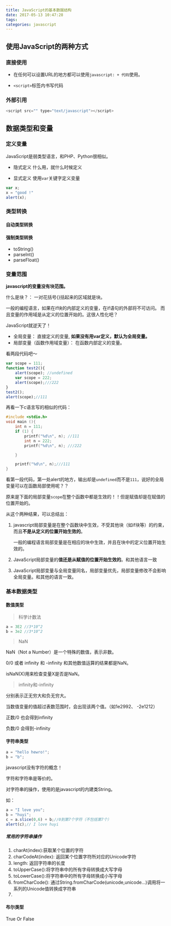 ```yaml
---
title: JavaScript的基本数据结构
date: 2017-05-13 10:47:28
tags: 
categories: javascript
---
```


## 使用JavaScript的两种方式

### 直接使用
* 在任何可以设置URL的地方都可以使用`javascript: + 代码`使用。

* `<script>`标签内书写代码

### 外部引用

```javascript
<script src="" type="text/javascript"></script>
```

## 数据类型和变量

### 定义变量
JavaScript是弱类型语言，和PHP、Python很相似。
* 隐式定义
  什么用，就什么时候定义

* 显式定义
  使用`var`关键字定义变量
```javascript
var x;
x = "good !"
alert(x);
```

### 类型转换
#### 自动类型转换

#### 强制类型转换
* toString()
* parseInt()
* parseFloat()

### 变量范围
**javascript的变量没有块范围。**

什么是块？：
一对花括号{}括起来的区域就是块。

一般的编程语言，如果在if块的内部定义的变量，在if语句的外部将不可访问。
而且变量的作用域是从定义的位置开始的。这很人性化吧？

JavaScript就逆天了！

* 全局变量： 直接定义的变量, **如果没有用var定义，默认为全局变量。**
* 局部变量（函数作用域变量）： 在函数内部定义的变量。

看两段代码吧～

```javascript
var scope = 111;
function test2(){
    alert(scope); //undefined
    var scope = 222;
    alert(scope);///222
}
test2();
alert(scope);//111
```

再看一下c语言写的相似的代码：

```c
#include <stdio.h>
void main (){
	int n = 111;
    if (1) {
        printf("%d\n", n); //111
        int n = 222;
        printf("%d\n", n); ///222

    }

    printf("%d\n", n);///111
}
```

看第一段代码，第一处alert的地方，输出却是`undefined`而不是`111`，说好的全局变量可以在函数局部使用呢？？

原来是下面的局部变量`scope`在整个函数中都是生效的！！但是赋值却是在赋值的位置开始的。

从这个两种结果，可以总结出：

1. javascript局部变量是在整个函数块中生效，不受其他块（如if块等）的约束，而且**不是从定义的位置开始生效的**。

   一般的编程语言局部变量是在相应的块中生效，并且在块中的定义位置开始生效的。

2. JavaScript局部变量的**值还是从赋值的位置开始生效的**。和其他语言一致

3. JavaScript局部变量与全局变量同名，局部变量优先，局部变量修改不会影响全局变量。和其他的语言一致。

### 基本数据类型

#### 数值类型

> 科学计数法

```javascript
a = 3E2 //3*10^2
b = 3e2 //3*10^2
```

> NaN

NaN（Not a Number）是一个特殊的数值，表示非数。

0/0 或者 infinity 和 -infinity 和其他数值运算的结果都是NaN。

isNaN(X)用来检查变量X是否是NaN。

> infinity和-infinity

分别表示正无穷大和负无穷大。

当数值变量的值超过表数范围时，会出现该两个值。（如1e2992、 -2e1212）

正数/0 也会得到infinity

负数/0 会得到-infinity

#### 字符串类型

```javascript
a = "hello hewro!";
b = "b";
```

javascript没有字符的概念！

字符和字符串是等价的。

对字符串的操作，使用的是javascript的内建类String。

如：

```JavaScript
a = "I love you";
b = "huyi";
c = a.slice(0,6) + b;//0到第7个字符（不包括第7个）
alert(c);// I love huyi
```

##### 常用的字符串操作

1. charAt(index):获取某个位置的字符
2. charCodeAt(index): 返回某个位置字符所对应的Unicode字符
3. length: 返回字符串的长度
4. toUpperCase():将字符串中的所有字母转换成大写字母
5. toLowerCase():将字符串中的所有字母转换成小写字母
6. fromCharCode(): 通过String.fromCharCode(unicode,unicode...)调用将一系列的Unicode值转换成字符串
7. ​

#### 布尔类型

True Or False